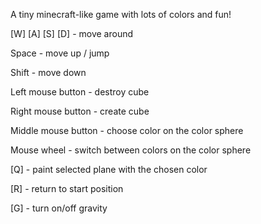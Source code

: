 A tiny minecraft-like game with lots of colors and fun!

[W] [A] [S] [D] - move around

Space - move up / jump

Shift - move down

Left mouse button - destroy cube

Right mouse button - create cube

Middle mouse button - choose color on the color sphere

Mouse wheel - switch between colors on the color sphere

[Q] - paint selected plane with the chosen color

[R] - return to start position

[G] - turn on/off gravity
